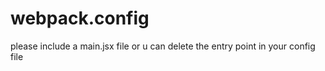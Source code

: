 # webpack.config

please include a main.jsx file
or u can delete the entry point in your config file
